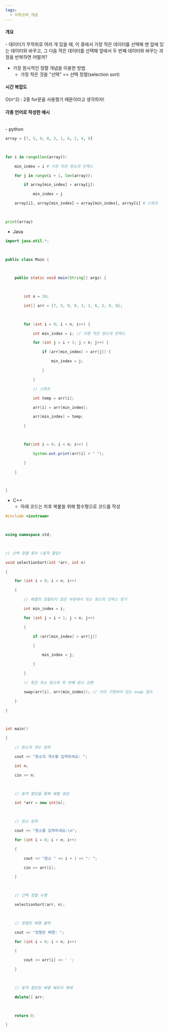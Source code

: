```yaml
---
tags:
  - 이취코파_개념
---
```

 <h4>개요</h4>
	- 데이터가 무작위로 여러 개 있을 때, 이 중에서 가장 작은 데이터를 선택해 맨 앞에 있는 데이터와 바꾸고, 그 다음 작은 데이터를 선택해 앞에서 두 번째 데이터와 바꾸는 과정을 반복하면 어떨까?

- 가장 원시적인 정렬 개념을 이용한 방법
	- 가장 작은 것을 "선택" => 선택 정렬(selection sort)

<h4>시간 복잡도</h4>
O(n^2) : 2중 for문을 사용했기 때문이라고 생각하자!

<h4>각종 언어로 작성한 예시</h4><br>
- python

```Python
array = [7, 5, 9, 0, 3, 1, 6, 2, 4, 8]

  

for i in range(len(array)):

    min_index = i # 가장 작은 원소의 인덱스

    for j in range(i + 1, len(array)):

        if array[min_index] > array[j]:

            min_index = j

    array[i], array[min_index] = array[min_index], array[i] # 스와프

  

print(array)
```

- Java
```Java
import java.util.*;

  

public class Main {

  

    public static void main(String[] args) {

  

        int n = 10;

        int[] arr = {7, 5, 9, 0, 3, 1, 6, 2, 4, 8};

  

        for (int i = 0; i < n; i++) {

            int min_index = i; // 가장 작은 원소의 인덱스

            for (int j = i + 1; j < n; j++) {

                if (arr[min_index] > arr[j]) {

                    min_index = j;

                }

            }

            // 스와프

            int temp = arr[i];

            arr[i] = arr[min_index];

            arr[min_index] = temp;

        }

  

        for(int i = 0; i < n; i++) {

            System.out.print(arr[i] + " ");

        }

    }

  

}
```
- C++
	- 아래 코드는 차후 복붙을 위해 함수형으로 코드를 작성
```cpp
#include <iostream>

  

using namespace std;

  

// 선택 정렬 함수 (동적 할당)

void selectionSort(int *arr, int n)

{

    for (int i = 0; i < n; i++)

    {

        // 배열의 정렬되지 않은 부분에서 최소 원소의 인덱스 찾기

        int min_index = i;

        for (int j = i + 1; j < n; j++)

        {

            if (arr[min_index] > arr[j])

            {

                min_index = j;

            }

        }

        // 찾은 최소 원소와 첫 번째 원소 교환

        swap(arr[i], arr[min_index]); // 이미 구현되어 있는 swap 함수

    }

}

  

int main()

{

    // 원소의 개수 입력

    cout << "원소의 개수를 입력하세요: ";

    int n;

    cin >> n;

  

    // 동적 할당을 통해 배열 생성

    int *arr = new int[n];

  

    // 원소 입력

    cout << "원소를 입력하세요:\n";

    for (int i = 0; i < n; i++)

    {

        cout << "원소 " << i + 1 << ": ";

        cin >> arr[i];

    }

  

    // 선택 정렬 수행

    selectionSort(arr, n);

  

    // 정렬된 배열 출력

    cout << "정렬된 배열: ";

    for (int i = 0; i < n; i++)

    {

        cout << arr[i] << ' ';

    }

  

    // 동적 할당된 배열 메모리 해제

    delete[] arr;

  

    return 0;

}
```